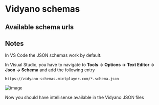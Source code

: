 # Vidyano schemas
## Available schema urls

## Notes
In VS Code the JSON schemas work by default.

In Visual Studio, you have to navigate to **Tools → Options → Text Editor → Json → Schema** and add the following entry

    https://vidyano-schemas.mintplayer.com/*.schema.json

![image](https://github.com/user-attachments/assets/e47d3942-26fd-4fb6-96b5-9b0cfd2af49e)

Now you should have intellisense available in the Vidyano JSON files
